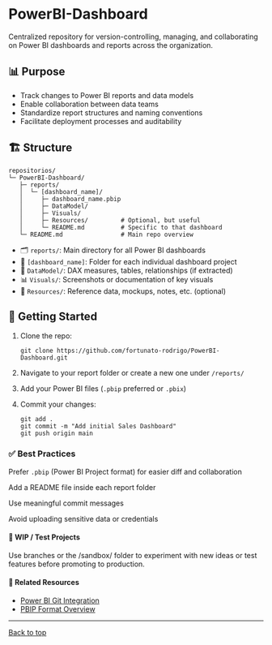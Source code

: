 <span id="top"></span>

# PowerBI-Dashboard
Centralized repository for version-controlling, managing, and collaborating on Power BI dashboards and reports across the organization.

## 📊 Purpose

- Track changes to Power BI reports and data models
- Enable collaboration between data teams
- Standardize report structures and naming conventions
- Facilitate deployment processes and auditability


## 🏗️ Structure
```shell
repositorios/
└─ PowerBI-Dashboard/
   ├─ reports/
   │  └─ [dashboard_name]/
   │     ├─ dashboard_name.pbip
   │     ├─ DataModel/
   │     ├─ Visuals/
   │     ├─ Resources/         # Optional, but useful
   │     └─ README.md          # Specific to that dashboard
   └─ README.md                # Main repo overview
```


- 🗂️ `reports/`: Main directory for all Power BI dashboards  
- 📁 `[dashboard_name]`: Folder for each individual dashboard project  
- 🧠 `DataModel/`: DAX measures, tables, relationships (if extracted)  
- 📊 `Visuals/`: Screenshots or documentation of key visuals  
- 📎 `Resources/`: Reference data, mockups, notes, etc. (optional)


## 🚀 Getting Started

1. Clone the repo:

   ```shell
   git clone https://github.com/fortunato-rodrigo/PowerBI-Dashboard.git
   ```
   
2. Navigate to your report folder or create a new one under `/reports/`

3. Add your Power BI files (`.pbip` preferred or `.pbix`)

4. Commit your changes:
   ```shell
   git add .
   git commit -m "Add initial Sales Dashboard"
   git push origin main
   ```

### ✅ Best Practices

Prefer `.pbip` (Power BI Project format) for easier diff and collaboration

Add a README file inside each report folder

Use meaningful commit messages

Avoid uploading sensitive data or credentials

#### 🧪 WIP / Test Projects

Use branches or the /sandbox/ folder to experiment with new ideas or test features before promoting to production.

#### 📎 Related Resources

* [Power BI Git Integration](https://learn.microsoft.com/en-us/power-bi/developer/projects/projects-git)
* [PBIP Format Overview](https://learn.microsoft.com/en-us/power-bi/developer/projects/projects-overview)


---

[Back to top](#top)
